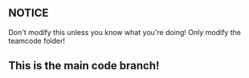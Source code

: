 ## NOTICE

Don't modify this unless you know what you're doing! Only modify the teamcode folder!

## This is the main code branch!
